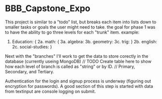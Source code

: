 # BBB_Capstone_Expo

This project is similar to a "todo" list, but breaks each item into lists down to smaller tasks or goals the user might need to take. 
the goal for phase 1 was to have the ability to go three levels for each "trunk" item.
example:
 1. Education: {
   2a. math: {
      3a.  algebra:
      3b.  geometry:
      3c.  trig: }
   2b. english:
   2c. social-studies:
   }
   
Next with the "branches" I'll work to get the data to store corectly in the database (currently useing MongoDB)
// TODO Create table here to show how each level of branch is called as "string" or by ID.
// Primary, Secondary, and Tertiary.



Authentication for the login and signup process is underway (figuring out encryption for passwords). 
A good section of this step
is started with data from textinput are console logging on submit.

